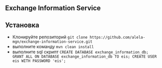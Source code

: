 ## Exchange Information Service
## Установка
- Клонируйте репозиторий
  `git clone https://github.com/alela-mgn/exchange-information-service.git`
- выполните команду
  `mvn clean install`
- выполните sql скрипт
  `CREATE DATABASE exchange_information_db; GRANT ALL ON DATABASE exchange_information_db TO eis; CREATE USER eis WITH PASSWORD 'eis';`
